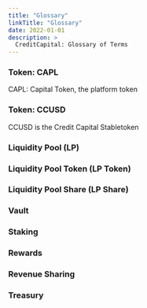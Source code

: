 ```yaml
---
title: "Glossary"
linkTitle: "Glossary"
date: 2022-01-01
description: >
  CreditCapital: Glossary of Terms
---
```

### Token: CAPL
CAPL: Capital Token, the platform token

### Token: CCUSD
CCUSD is the Credit Capital Stabletoken

### Liquidity Pool (LP)

### Liquidity Pool Token (LP Token)

### Liquidity Pool Share (LP Share)

### Vault

### Staking

### Rewards

### Revenue Sharing

### Treasury